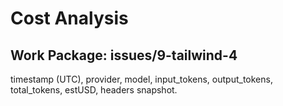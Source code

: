 # Cost Analysis

## Work Package: issues/9-tailwind-4
timestamp (UTC), provider, model, input_tokens, output_tokens, total_tokens, estUSD, headers snapshot.
